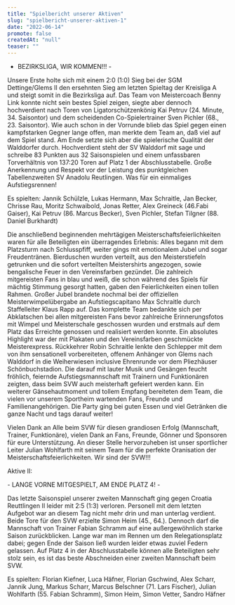 ```yaml
---
title: "Spielbericht unserer Aktiven"
slug: "spielbericht-unserer-aktiven-1"
date: "2022-06-14"
promote: false
createdAt: "null"
teaser: ""
---
```

- BEZIRKSLIGA, WIR KOMMEN!!! -



Unsere Erste holte sich mit einem 2:0 (1:0) Sieg bei der SGM Dettinge/Glems II den ersehnten Sieg am letzten Spieltag der Kreisliga A und steigt somit in die Bezirksliga auf. Das Team von Meistercoach Benny Link konnte nicht sein bestes Spiel zeigen, siegte aber dennoch hochverdient nach Toren von Ligatorschützenkönig Kai Petruv (24. Minute, 34. Saisontor) und dem scheidenden Co-Spielertrainer Sven Pichler (68., 23. Saisontor). Wie auch schon in der Vorrunde blieb das Spiel gegen einen kampfstarken Gegner lange offen, man merkte dem Team an, daß viel auf dem Spiel stand. Am Ende setzte sich aber die spielerische Qualität der Walddorfer durch. Hochverdient steht der SV Walddorf mit sage und schreibe 83 Punkten aus 32 Saisonspielen und einem unfassbaren Torverhältnis von 137:20 Toren auf Platz 1 der Abschlusstabelle. Große Anerkennung und Respekt vor der Leistung des punktgleichen Tabellenzweiten SV Anadolu Reutlingen. Was für ein einmaliges Aufstiegsrennen!


Es spielten: Jannik Schülzle, Lukas Hermann, Max Schraitle, Jan Becker, Chrisse Rau, Moritz Schwaibold, Jonas Retter, Alex Greineck (46.Fabi Gaiser), Kai Petruv (86. Marcus Becker), Sven Pichler, Stefan Tilgner (88. Daniel Burkhardt)



Die anschließend beginnenden mehrtägigen Meisterschaftsfeierlichkeiten waren für alle Beteiligten ein überragendes Erlebnis: Alles begann mit dem Platzsturm nach Schlusspfiff, weiter gings mit emotionalem Jubel und sogar Freudentränen. Bierduschen wurden verteilt, aus den Meisterstiefeln getrunken und die sofort verteilten Meistershirts angezogen, sowie bengalische Feuer in den Vereinsfarben gezündet. Die zahlreich mitgereisten Fans in blau und weiß, die schon während des Spiels für mächtig Stimmung gesorgt hatten, gaben den Feierlichkeiten einen tollen Rahmen. Großer Jubel brandete nochmal bei der offiziellen Meisterwimpelübergabe an Aufstiegscapitano Max Schraitle durch Staffelleiter Klaus Rapp auf. Das komplette Team bedankte sich per Abklatschen bei allen mitgereisten Fans bevor zahlreiche Erinnerungsfotos mit Wimpel und Meisterschale geschossen wurden und erstmals auf dem Platz das Erreichte genossen und realisiert werden konnte. Ein absolutes Highlight war der mit Plakaten und den Vereinsfarben geschmückte Meisterexpress. Rückkehrer Robin Schraitle lenkte den Schlepper mit dem von ihm sensationell vorbereiteten, offenem Anhänger von Glems nach Walddorf in die Weiherwiesen inclusive Ehrenrunde vor dem Pliezhäuser Schönbuchstadion. Die darauf mit lauter Musik und Gesängen feucht fröhlich, feiernde Aufstiegsmannschaft mit Trainern und Funktionären zeigten, dass beim SVW auch meisterhaft gefeiert werden kann. Ein weiterer Gänsehautmoment und tollem Empfang bereiteten dem Team, die vielen vor unserem Sportheim wartenden Fans, Freunde und Familienangehörigen. Die Party ging bei guten Essen und viel Getränken die ganze Nacht und tags darauf weiter!


Vielen Dank an Alle beim SVW für diesen grandiosen Erfolg (Mannschaft, Trainer, Funktionäre), vielen Dank an Fans, Freunde, Gönner und Sponsoren für eure Unterstützung. An dieser Stelle hervorzuheben ist unser sportlicher Leiter Julian Wohlfarth mit seinem Team für die perfekte Oranisation der Meisterschaftsfeierlichkeiten. Wir sind der SVW!!!


<p class="ox-2989754d1f-">Aktive II:


<p class="ox-2989754d1f-">- LANGE VORNE MITGESPIELT, AM ENDE PLATZ 4! -


<p class="ox-2989754d1f-">Das letzte Saisonspiel unserer zweiten Mannschaft ging gegen Croatia Reuttlingen II leider mit 2:5 (1:3) verloren. Personell mit dem letzten Aufgebot war an diesem Tag nicht mehr drin und man unterlag verdient. Beide Tore für den SVW erzielte Simon Heim (45., 64.). Dennoch darf die Mannschaft von Trainer Fabian Schramm auf eine außergewöhnlich starke Saison zurückblicken. Lange war man im Rennen um den Relegationsplatz dabei; gegen Ende der Saison ließ wurden leider etwas zuviel Federn gelassen. Auf Platz 4 in der Abschlusstabelle können alle Beteiligten sehr stolz sein, es ist das beste Abschneiden einer zweiten Mannschaft beim SVW.


<p class="ox-2989754d1f-">Es spielten: Florian Kiefner, Luca Häfner, Florian Gschwind, Alex Scharr, Jannik Jung, Markus Scharr, Marcus Belschner (71. Lars Fischer), Julian Wohlfarth (55. Fabian Schramm), Simon Heim, Simon Vetter, Sandro Häfner


<p class="ox-2989754d1f-"> 
